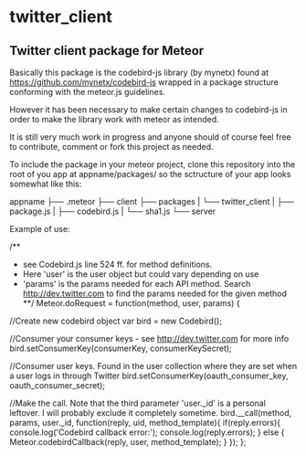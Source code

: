 twitter_client
==============

Twitter client package for Meteor
---------------------------------

Basically this package is the codebird-js library (by mynetx) found at
https://github.com/mynetx/codebird-js wrapped in a package structure conforming
with the meteor.js guidelines.

However it has been necessary to make certain changes to codebird-js in order to
make the library work with meteor as intended.

It is still very much work in progress and anyone should of course feel free
to contribute, comment or fork this project as needed.

To include the package in your meteor project, clone this repository into the
root of you app at appname/packages/ so the sctructure of your app looks
somewhat like this:

appname
 ├── .meteor
 ├── client
 ├── packages
 |   └── twitter_client
 |        ├── package.js
 |        ├── codebird.js
 |        └── sha1.js
 └── server

Example of use:

/**
 * see Codebird.js line 524 ff. for method definitions.
 * Here 'user' is the user object but could vary depending on use
 * 'params' is the params needed for each API method. Search http://dev.twitter.com to find the params needed for the given method
**/
Meteor.doRequest = function(method, user, params) {

  //Create new codebird object
  var bird = new Codebird();

  //Consumer your consumer keys - see http://dev.twitter.com for more info
  bird.setConsumerKey(consumerKey, consumerKeySecret);

  //Consumer user keys. Found in the user collection where they are set when a user logs in through Twitter
  bird.setConsumerKey(oauth_consumer_key, oauth_consumer_secret);

  //Make the call. Note that the third parameter 'user._id' is a personal leftover. I will probably exclude it completely sometime.
  bird.__call(method, params, user._id, function(reply, uid, method_template){
    if(reply.errors){
      console.log('Codebird callback error:');
      console.log(reply.errors);
    } else {
      Meteor.codebirdCallback(reply, user, method_template);
    }
  });
};
